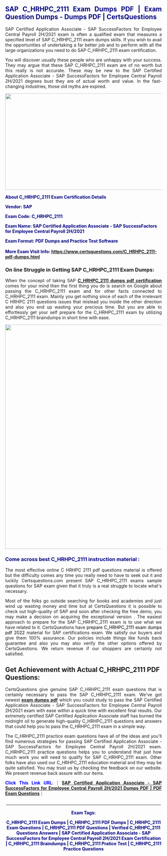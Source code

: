 <h2 style="text-align: justify;"><span style="color: #000080;">SAP C_HRHPC_2111 Exam Dumps PDF | Exam Question Dumps - Dumps PDF | CertsQuestions</span></h2>
<p style="text-align: justify;">SAP Certified Application Associate - SAP SuccessFactors for Employee Central Payroll 2H/2021 exam is often a qualified exam that measures a specified level of SAP  C_HRHPC_2111 exam dumps skills. If you wish to avail the opportunities of undertaking a far better job and to perform with all the large organizations you need to do SAP C_HRHPC_2111 exam certification.</p>
<p style="text-align: justify;">You will discover usually these people who are unhappy with your success. They may argue that these SAP  C_HRHPC_2111 exam are of no worth but this really is not accurate. These may be new to the SAP Certified Application Associate - SAP SuccessFactors for Employee Central Payroll 2H/2021 degrees bust they are of actual worth and value. In the fast-changing industries, those old myths are expired.</p>
<p><img style="display: block; margin-left: auto; margin-right: auto;" src="https://i.imgur.com/eaP4ae9.png" width="840" height="310" /></p>
<p><span style="color: #000080;"><strong>About C_HRHPC_2111 Exam Certification Details</strong></span></p>
<p><span style="color: #000080;"><strong>Vendor: SAP<br /></strong></span></p>
<p><span style="color: #000080;"><strong>Exam Code: C_HRHPC_2111</strong></span></p>
<p><span style="color: #000080;"><strong>Exam Name: SAP Certified Application Associate - SAP SuccessFactors for Employee Central Payroll 2H/2021</strong></span></p>
<p><span style="color: #000080;"><strong>Exam Format: PDF Dumps and Practice Test Software<br /><br />More Exam Visit Info: <span style="color: #ff6600;"><a href="https://www.certsquestions.com/C_HRHPC_2111-pdf-dumps.html">https://www.certsquestions.com/C_HRHPC_2111-pdf-dumps.html</a></span></strong></span></p>
<h3>On line Struggle in Getting SAP C_HRHPC_2111 Exam Dumps:</h3>
<p style="text-align: justify;">When the concept of taking SAP <a href="https://www.certsquestions.com/C_HRHPC_2111-pdf-dumps.html"><strong> C_HRHPC_2111 dumps pdf certification</strong></a> comes for your mind then the first thing you do is search on Google about passing the C_HRHPC_2111 exam and for other facts connected to C_HRHPC_2111 exam. Mainly you get nothing since of each of the irrelevant C HRHPC 2111 questions issues that mislead you inside the other direction and also you end up wasting your precious time. But you are able to effortlessly get your self prepare for the C_HRHPC_2111 exam by utilizing C_HRHPC_2111 braindumps in short time with ease.</p>
<p><a href="https://www.certsquestions.com/C_HRHPC_2111-pdf-dumps.html"><img style="display: block; margin-left: auto; margin-right: auto;" src="https://i.imgur.com/pxhoKQ2.png" width="720" /></a></p>
<h3><span style="color: #000080;">Come across best  C_HRHPC_2111 instruction material :</span></h3>
<p style="text-align: justify;">The most effective online C HRHPC 2111 pdf questions material is offered but the difficulty comes any time you really need to have to seek out it and luckily Certsquestions.com present SAP C_HRHPC_2111 exams sample questions for SAP  exam given that it truly is a real struggle to locate what's necessary.</p>
<p style="text-align: justify;">Most of the folks go outside searching for books and academies and just wind up wasting money and time but at CertsQuestions it is possible to check out high-quality of SAP  and soon after checking the free demo, you may make a decision on acquiring the exceptional version . The easiest approach to prepare for the SAP C_HRHPC_2111 exam is to use what we have related to it. CertsQuestions have <span style="color: #000000;">prepare C_HRHPC_2111 exam dumps pdf 2022</span> material for SAP certifications exam. We satisfy our buyers and give them 100% assurance. Our policies include things like funds back guarantee and also you may also verify the other options offered by CertsQuestions. We return revenue if our shoppers are certainly not satisfied.</p>
<h2>Get Achievement with Actual C_HRHPC_2111 PDF Questions:</h2>
<p style="text-align: justify;">CertsQuestions give genuine SAP C_HRHPC_2111 exam questions that is certainly necessary to pass the SAP  C_HRHPC_2111 exam. We've got newest<strong>&nbsp;<a href="https://www.certsquestions.com/">exam dumps pdf</a></strong>&nbsp;which you could study to pass the SAP Certified Application Associate - SAP SuccessFactors for Employee Central Payroll 2H/2021 exam with ease within a quick time with excellent final results. Our extremely certified SAP Certified Application Associate staff has burned the midnight oil to generate high-quality C_HRHPC_2111 questions and answers that could help you to pass the C_HRHPC_2111 exam in a simple way.</p>
<p style="text-align: justify;">The C_HRHPC_2111 practice exam questions have all of the ideas and you'll find numerous strategies for passing SAP Certified Application Associate - SAP SuccessFactors for Employee Central Payroll 2H/2021 exam. C_HRHPC_2111 practice questions helps you to understand that just how much work you will need to qualify for SAP  C_HRHPC_2111 exam. Other folks have also used our C_HRHPC_2111 education material and they may be quite satisfied. You may trust us by checking the feedback on our website. We present revenue back assure with our items.</p>
<p style="text-align: justify;"><span style="color: #0000ff;"><strong>Click This Link URL</strong>:</span> <span style="color: #ff6600;">[ <strong><a href="https://www.certsquestions.com/sap-certified-application-associate-certification.html">SAP Certified Application Associate - SAP SuccessFactors for Employee Central Payroll 2H/2021 Dumps PDF | PDF Exam Questions</a></strong> ]</span></p>
<p style="text-align: center;">______________________________________________________________________________</p>
<p style="text-align: center;"><span style="color: #000080;"><strong>Exam Tags:</strong></span></p>
<p style="text-align: center;"><span style="color: #000080;"><strong>C_HRHPC_2111 Exam Dumps | C_HRHPC_2111 PDF Dumps | C_HRHPC_2111 Exam Questions | C_HRHPC_2111 PDF Questions | Verified C_HRHPC_2111 Questions Answers | SAP Certified Application Associate - SAP SuccessFactors for Employee Central Payroll 2H/2021 Exam Certification | C_HRHPC_2111 Braindumps | C_HRHPC_2111 Pratice Test | C_HRHPC_2111 Practice Questions</strong></span></p>
